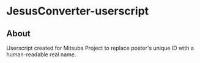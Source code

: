 JesusConverter-userscript
=========================

About
-----
Userscript created for Mitsuba Project to replace poster's unique ID with a human-readable real name.

